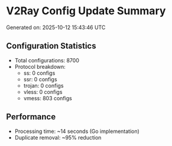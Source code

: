 # V2Ray Config Update Summary
Generated on: 2025-10-12 15:43:46 UTC

## Configuration Statistics
- Total configurations: 8700
- Protocol breakdown:
  - ss: 0 configs
  - ssr: 0 configs
  - trojan: 0 configs
  - vless: 0 configs
  - vmess: 803 configs

## Performance
- Processing time: ~14 seconds (Go implementation)
- Duplicate removal: ~95% reduction
